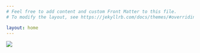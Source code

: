 ```yaml
---
# Feel free to add content and custom Front Matter to this file.
# To modify the layout, see https://jekyllrb.com/docs/themes/#overriding-theme-defaults

layout: home
---
```

<img src="https://i.pinimg.com/564x/46/dd/e9/46dde9cb12334aede416896cd314e940.jpg">
